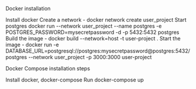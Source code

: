 Docker installation

Install docker
Create a network - docker network create user_project
Start postgres
docker run --network user_project --name postgres -e POSTGRES_PASSWORD=mysecretpassword -d -p 5432:5432 postgres
Build the image - docker build --network=host -t user-project .
Start the image - docker run -e DATABASE_URL=postgresql://postgres:mysecretpassword@postgres:5432/postgres --network user_project -p 3000:3000 user-project

Docker Compose installation steps

Install docker, docker-compose
Run docker-compose up

 